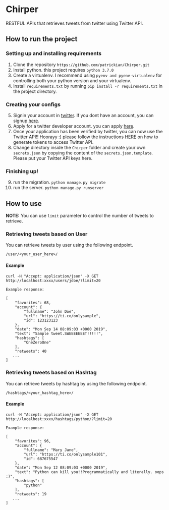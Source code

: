 # Chirper
RESTFUL APIs that retrieves tweets from twitter using Twitter API.

## How to run the project
### Setting up and installing requirements
1. Clone the repository `https://github.com/patrickian/Chirper.git`<br/>
2. Install python. this project requires `python 3.7.0`<br/>
3. Create a virtualenv. I recommend using `pyenv and pyenv-virtualenv` for controlling both your python version and your virtualenv.<br/>
4. Install `requirements.txt` by running `pip install -r requirements.txt` in the project directory.<br/>
### Creating your configs
5. Signin your account in <a href="https://www.twitter.com">twitter</a>. If you dont have an account, you can signup <a href="https://twitter.com/i/flow/signup">here</a>.<br/>
6. Apply for a twitter developer account. you can apply <a href="https://developer.twitter.com/en/application/use-case">here</a>.<br/>
7. Once your application has been verified by twitter, you can now use the Twitter API!! Hoorayy :) please follow the instructions <a href="https://developer.twitter.com/en/docs/basics/authentication/guides/access-tokens.html">HERE</a> on how to generate tokens to access Twitter API.<br/>
8. Change directory inside the `Chirper` folder and create your own `secrets.json` by copying the content of the `secrets.json.template`. Please put your Twitter API keys here.<br/>
### Finishing up!
9. run the migration. `python manage.py migrate`<br/>
10. run the server. `python manage.py runserver`<br/>

## How to use
**NOTE:** You can use `limit` parameter to control the number of tweets to retrieve.<br/>
### Retrieving tweets based on User
You can retrieve tweets by user using the following endpoint.<br/>
```
/user/<your_user_here>/
```
#### Example
```
curl -H "Accept: application/json" -X GET http://localhost:xxxx/users/jdoe/?limit=20

Example response:

[
    "favorites": 68,
    "account": {
        "fullname": "John Doe",
        "url": "https://ti.co/onlysample",
        "id": 123123123
    },
    "date": "Mon Sep 14 08:09:03 +0000 2019",
    "text": "Sample tweet.SWEEEEEEET!!!!!",
    "hashtags": [
        "OneZeroOne"
    ],
    "retweets": 40
   ...
] 
```

### Retrieving tweets based on Hashtag
You can retrieve tweets by hashtag by using the following endpoint.<br/>
```
/hashtags/<your_hashtag_here>/
```
#### Example
```
curl -H "Accept: application/json" -X GET http://localhost:xxxx/hashtags/python/?limit=20

Example response:

[
    "favorites": 96,
    "account": {
        "fullname": "Mary Jane",
        "url": "https://ti.co/onlysample101",
        "id": 687675547
    },
    "date": "Mon Sep 12 08:09:03 +0000 2019",
    "text": "Python can kill you!!Programmatically and literally. oops :)",
    "hashtags": [
        "python"
    ],
    "retweets": 19
   ...
] 
```
